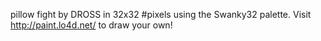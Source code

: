 pillow fight by DROSS in 32x32 #pixels using the Swanky32 palette. Visit http://paint.lo4d.net/ to draw your own! 